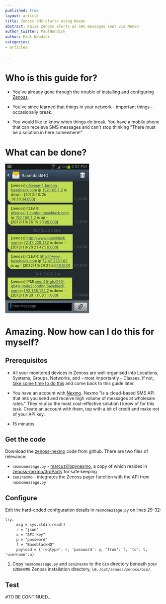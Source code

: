```yaml
---
published: true
layout: article
title: Zenoss SMS alerts using Nexmo
abstract: Raise Zenoss alerts as SMS messages sent via Nemxo
author_twitter: PaulNendick
author: Paul Nendick
categories:
- articles

---
```


# Who is this guide for?
* You've already gone through the trouble of [installing and configuring Zenoss](http://community.zenoss.org/community/documentation).


* You've since learned that things in your network - important things - occasionally break.

* You would like to know when things do break. You have a mobile phone that can receieve SMS messages and can't stop thinking "There must be a solution in here somewhere!" 

# What can be done?
![SMS You Want](/assets/images/sms-you-want.png) 

# Amazing. Now how can I do this for myself?
## Prerequisites
* All your monitored devices in Zenoss are well organised into Locations, Systems, Groups, Networks, and - most importantly - Classes. If not, [take some time to do this](http://www.packtpub.com/article/zenoss-core-3x-device-setup-administration) and come back to this guide later. 

* You have an account with [Nexmo](http://nexmo.com/). Nexmo "is a cloud-based SMS API that lets you send and receive high volume of messages at wholesale rates." They're also the most cost-effective solution I know of for this task. Create an account with them,  top with a bit of credit and make not of your API key.

* 15 minutes

## Get the code
Download the [zenoss-nexmo](https://github.com/baseblack/zenoss-nexmo) code from github.
There are two files of relevance:

* `nexmomessage.py` - [marcuz/libpynexmo](https://github.com/marcuz/libpynexmo), a copy of which resides in [zenoss-nexmo/3rdParty](https://github.com/baseblack/zenoss-nexmo/tree/master/3rdParty) for safe keeping 
* `zen2nexmo` - integrates the Zenoss pager function with the API from `nexmomessage.py`

## Configure
Edit the hard-coded configuration details in `nexmomessage.py` on lines 29-32:

    try:
         msg = sys.stdin.read()    
         r = "json"
         u = "API key"
         p = "password"
         f = "BaseblackHQ"
         payload = {'reqtype': r, 'password': p, 'from': f, 'to': t, 'username':u}

1. Copy `nexmomessage.py` and `zen2nexmo` to the `bin` directory beneath your `$ZENHOME` Zenoss installation directory, i.e. `/opt/zenoss/zenoss/bin/`.

## Test

#TO BE CONTINUED...